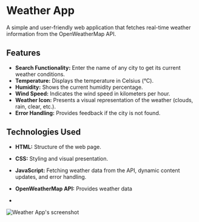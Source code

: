 # Weather App

A simple and user-friendly web application that fetches real-time weather information from the OpenWeatherMap API.

## Features

* **Search Functionality:**  Enter the name of any city to get its current weather conditions.
* **Temperature:** Displays the temperature in Celsius (°C).
* **Humidity:** Shows the current humidity percentage.
* **Wind Speed:**  Indicates the wind speed in kilometers per hour.
* **Weather Icon:** Presents a visual representation of the weather (clouds, rain, clear, etc.).
* **Error Handling:**  Provides feedback if the city is not found.

## Technologies Used

* **HTML:** Structure of the web page.
* **CSS:** Styling and visual presentation.
* **JavaScript:**  Fetching weather data from the API, dynamic content updates, and error handling.
* **OpenWeatherMap API:** Provides weather data

* 
![Weather App's screenshot](https://github.com/Behnam-Vosoogh/Weather_App/blob/main/images/ScreenShot.png)

